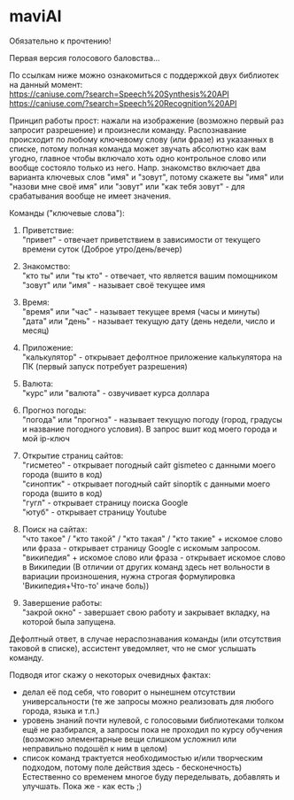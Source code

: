 # maviAI

Обязательно к прочтению!

Первая версия голосового баловства...

По ссылкам ниже можно ознакомиться с поддержкой двух библиотек на данный момент:<br />
https://caniuse.com/?search=Speech%20Synthesis%20API<br />
https://caniuse.com/?search=Speech%20Recognition%20API

Принцип работы прост: нажали на изображение (возможно первый раз запросит разрешение) и произнесли команду.
Распознавание происходит по любому ключевому слову (или фразе) из указанных в списке, потому полная команда может звучать абсолютно как вам угодно, главное чтобы включало хоть одно контрольное слово или вообще состояло только из него.
Напр. знакомство включает два варианта ключевых слов "имя" и "зовут", потому скажете вы "имя" или "назови мне своё имя" или "зовут" или "как тебя зовут" - для срабатывания вообще не имеет значения.

Команды ("ключевые слова"):

1. Приветствие:<br />
"привет" - отвечает приветствием в зависимости от текущего времени суток (Доброе утро/день/вечер)

2. Знакомство:<br />
"кто ты" или "ты кто" - отвечает, что является вашим помощником<br />
"зовут" или "имя" - называет своё текущее имя

3. Время:<br />
"время" или "час" - называет текущее время (часы и минуты)<br />
"дата" или "день" - называет текущую дату (день недели, число и месяц)

4. Приложение:<br />
"калькулятор" - открывает дефолтное приложение калькулятора на ПК (первый запуск потребует разрешения)

5. Валюта:<br />
"курс" или "валюта" - озвучивает курса доллара

6. Прогноз погоды:<br />
"погода" или "прогноз" - называет текущую погоду (город, градусы и название погодного условия). В запрос вшит код моего города и мой ip-ключ

7. Открытие страниц сайтов:<br />
"гисметео" - открывает погодный сайт gismeteo с данными моего города (вшито в код)<br />
"синоптик" - открывает погодный сайт sinoptik с данными моего города (вшито в код)<br />
"гугл" - открывает страницу поиска Google<br />
"ютуб" - открывает страницу Youtube

8. Поиск на сайтах:<br />
"что такое" / "кто такой" / "кто такая" / "кто такие" + искомое слово или фраза  - открывает страницу Google с искомым запросом.<br />
"википедия" + искомое слово или фраза  - открывает искомое слово в Википедии (В отличии от других команд здесь нет вольности в вариации произношения, нужна строгая формулировка 'Википедия+Что-то' иначе боль))

9. Завершение работы:<br />
"закрой окно" - завершает свою работу и закрывает вкладку, на которой была запущена.

Дефолтный ответ, в случае нераспознавания команды (или отсутствия таковой в списке), ассистент уведомляет, что не смог услышать команду.

Подводя итог скажу о некоторых очевидных фактах:
- делал её под себя, что говорит о нынешнем отсутствии универсальности (те же запросы можно реализовать для любого города, языка и т.п.)
- уровень знаний почти нулевой, с голосовыми библиотеками толком ещё не разбирался, а запросы пока не проходил по курсу обучения (возможно элементарные вещи слишком усложнил или неправильно подошёл к ним в целом)
- список команд трактуется необходимостью и/или творческим подходом, потому поле действия здесь - бесконечность)
Естественно со временем многое буду переделывать, добавлять и улучшать.
Пока же - как есть ;)